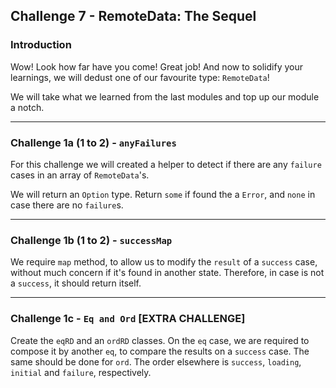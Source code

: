 ## Challenge 7 - RemoteData: The Sequel

### Introduction

Wow! Look how far have you come! Great job!
And now to solidify your learnings, we will dedust one of our favourite type: `RemoteData`!

We will take what we learned from the last modules and top up our module a notch.

---

### Challenge 1a (1 to 2) - `anyFailures`

For this challenge we will created a helper to detect if there are any `failure` cases in an array of `RemoteData`'s.

We will return an `Option` type. Return `some` if found the a `Error`, and `none` in case there are no `failure`s.

---

### Challenge 1b (1 to 2) - `successMap`

We require `map` method, to allow us to modify the `result` of a `success` case, without much concern if it's found in another state. Therefore, in case is not a `success`, it should return itself.

---

### Challenge 1c - `Eq and Ord` [EXTRA CHALLENGE]

Create the `eqRD` and an `ordRD` classes.
On the `eq` case, we are required to compose it by another `eq`, to compare the results on a `success` case. The same should be done for `ord`.
The order elsewhere is `success`, `loading`, `initial` and `failure`, respectively.
